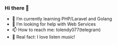 ### Hi there 👋
- 🌱 I’m currently learning PHP/Laravel and Golang
- 🤔 I’m looking for help with Web Services
- 📫 How to reach me: tolendy077(telegram)
- 🎸 Real fact: I love listen music!

